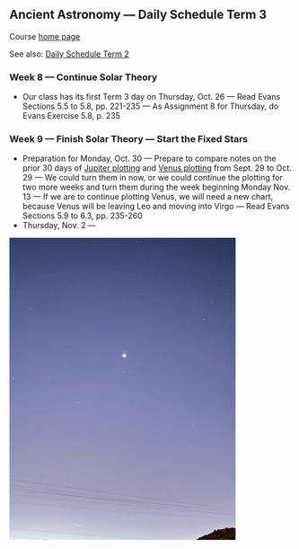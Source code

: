 ## Ancient Astronomy &mdash; Daily Schedule Term 3

Course [home page](./)

See also: [Daily Schedule Term 2](./daily_schedule-term_2.html)

### Week 8 &mdash; Continue Solar Theory

* Our class has its first Term 3 day on Thursday, Oct. 26 &mdash; Read Evans Sections 5.5 to 5.8, pp. 221-235 &mdash; As Assignment 8 for Thursday, do Evans Exercise 5.8, p. 235

### Week 9 &mdash; Finish Solar Theory &mdash; Start the Fixed Stars

* Preparation for Monday, Oct. 30 &mdash; Prepare to compare notes on the prior 30 days of [Jupiter plotting](./assignments/jupiter_plotting/JupiterPlottingChart.pdf) and [Venus plotting](./assignments/venus_plotting/VenusPlottingChart.pdf) from Sept. 29 to Oct. 29 &mdash; We could turn them in now, or we could continue the plotting for two more weeks and turn them during the week beginning Monday Nov. 13 &mdash; If we are to continue plotting Venus, we will need a new chart, because Venus will be leaving Leo and moving into Virgo &mdash; Read Evans Sections 5.9 to 6.3, pp. 235-260
* Thursday, Nov. 2 &mdash;

<img src="./assignments/venus_plotting/Venus-Sept29-559am.jpeg" alt="Venus Sept. 29 5:59am" width="80%">

<!-- https://www.youtube.com/watch?v=EpSy0Lkm3zM -->

